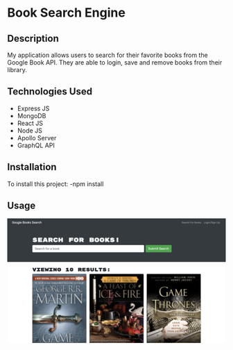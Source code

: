 # Book Search Engine

## Description

My application allows users to search for their favorite books from the Google Book API. They are able to login, save and remove books from their library.

## Technologies Used

- Express JS
- MongoDB
- React JS
- Node JS
- Apollo Server
- GraphQL API

## Installation

To install this project:
-npm install

## Usage

<img src ="./client/src/assets/search.png"><img>
